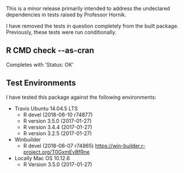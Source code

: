 This is a minor release primarily intended
to address the undeclared dependencies in 
tests raised by Professor Hornik.

I have removed the tests in question completely
from the built package.  Previously, these tests
were run conditionally.

## R CMD check --as-cran

Completes with 'Status: OK'

## Test Environments

I have tested this package against the following
environments:

* Travis Ubuntu 14.04.5 LTS
    * R devel (2018-06-10 r74877)
    * R version 3.5.0 (2017-01-27)
    * R version 3.4.4 (2017-01-27)
    * R version 3.2.5 (2017-01-27)
* Winbuilder
    * R devel (2018-06-07 r74865)
      https://win-builder.r-project.org/T0GxmEvBfRne
* Locally Mac OS 10.12.6
    * R Version 3.5.0 (2017-01-27)

